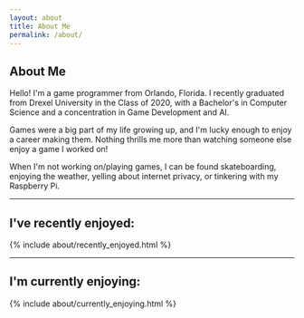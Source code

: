 ```yaml
---
layout: about
title: About Me
permalink: /about/
---
```

## About Me

Hello! I'm a game programmer from Orlando, Florida. I recently graduated from Drexel University in the Class of 2020, with a Bachelor's in Computer Science and a concentration in Game Development and AI.

Games were a big part of my life growing up, and I'm lucky enough to enjoy a career making them. Nothing thrills me more than watching someone else enjoy a game I worked on!

When I'm not working on/playing games, I can be found skateboarding, enjoying the weather, yelling about internet privacy, or tinkering with my Raspberry Pi.

----

## I've recently enjoyed:
{% include about/recently_enjoyed.html %}

----

## I'm currently enjoying:
{% include about/currently_enjoying.html %}